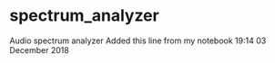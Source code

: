 # spectrum_analyzer
Audio spectrum analyzer
Added this line from my notebook 19:14 03 December 2018
